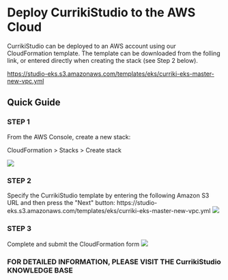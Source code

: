 # Deploy CurrikiStudio to the AWS Cloud

CurrikiStudio can be deployed to an AWS account using our CloudFormation template.  The template can be downloaded from the folling link, or entered directly when creating the stack (see Step 2 below).

https://studio-eks.s3.amazonaws.com/templates/eks/curriki-eks-master-new-vpc.yml

## Quick Guide

<h3>STEP 1</h3>
From the AWS Console, create a new stack:

CloudFormation > Stacks > Create stack
 
<img src="https://www.curriki.org/wp-content/uploads/2020/11/step.one_.aws_.png" />
 
<h3>STEP 2</h3>
Specify the CurrikiStudio template by entering the following Amazon S3 URL and then press the "Next" button:
https://studio-eks.s3.amazonaws.com/templates/eks/curriki-eks-master-new-vpc.yml

<img src="https://www.curriki.org/wp-content/uploads/2020/11/step.two_.aws_.png" />

<h3>STEP 3</h3>
Complete and submit the CloudFormation form

<img src="https://www.curriki.org/wp-content/uploads/2020/11/screencapture-us-west-2-console-aws-amazon-cloudformation-home-2020-11-09-15_48_58.png" />

<h3>FOR DETAILED INFORMATION, PLEASE VISIT THE CurrikiStudio KNOWLEDGE BASE</h3>


 
